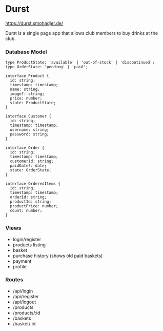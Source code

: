 # Durst

https://durst.smohadjer.de/

Durst is a single page app that allows club members to buy drinks at the club. 

### Database Model
````
type ProductState: 'available' | 'out-of-stock' | 'discontinued';
type OrderState: 'pending' | 'paid';

interface Product {
  id: string;
  timestamp: timestamp;
  name: string;
  image?: string;
  price: number;
  state: ProductState;
}

interface Customer {
  id: string;
  timestamp: timestamp;
  username: string;
  password: string;
}

interface Order {
  id: string;
  timestamp: timestamp;
  customerId: string;
  paidDate?: date;
  state: OrderState;
}

interface OrderedItems {
  id: string;
  timestamp: timestamp;
  orderId: string;
  productId: string;
  productPrice: number;
  count: number;
}

````

### Views
- login/register
- products listing
- basket
- purchase history (shows old paid baskets)
- payment
- profile

### Routes
- /api/login
- /api/register
- /api/logout
- /products
- /products/:id
- /baskets
- /basket/:id



